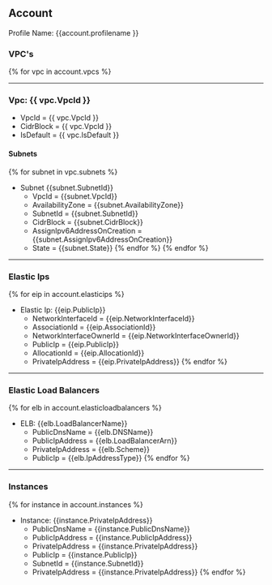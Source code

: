 
## Account
Profile Name: {{account.profilename }}

### VPC's
{% for vpc in account.vpcs %}
***
### Vpc: {{ vpc.VpcId }}
  * VpcId = {{ vpc.VpcId }}
  * CidrBlock = {{ vpc.VpcId }}
  * IsDefault = {{ vpc.IsDefault }}
#### Subnets
{% for subnet in vpc.subnets %}
* Subnet {{subnet.SubnetId}}
  * VpcId = {{subnet.VpcId}}
  * AvailabilityZone = {{subnet.AvailabilityZone}}
  * SubnetId = {{subnet.SubnetId}}
  * CidrBlock = {{subnet.CidrBlock}}
  * AssignIpv6AddressOnCreation = {{subnet.AssignIpv6AddressOnCreation}}
  * State = {{subnet.State}}
  {% endfor %}
{% endfor %}
***
### Elastic Ips
{% for eip in account.elasticips %}
* Elastic Ip: {{eip.PublicIp}}
  * NetworkInterfaceId = {{eip.NetworkInterfaceId}}
  * AssociationId = {{eip.AssociationId}}
  * NetworkInterfaceOwnerId = {{eip.NetworkInterfaceOwnerId}}
  * PublicIp = {{eip.PublicIp}}
  * AllocationId = {{eip.AllocationId}}
  * PrivateIpAddress = {{eip.PrivateIpAddress}}
  {% endfor %}
*** 
### Elastic Load Balancers
{% for elb in account.elasticloadbalancers %}
* ELB: {{elb.LoadBalancerName}}
  * PublicDnsName = {{elb.DNSName}}
  * PublicIpAddress = {{elb.LoadBalancerArn}}
  * PrivateIpAddress = {{elb.Scheme}}
  * PublicIp = {{elb.IpAddressType}}
 {% endfor %}
***
### Instances
{% for instance in account.instances %}
* Instance: {{instance.PrivateIpAddress}}
  * PublicDnsName = {{instance.PublicDnsName}}
  * PublicIpAddress = {{instance.PublicIpAddress}}
  * PrivateIpAddress = {{instance.PrivateIpAddress}}
  * PublicIp = {{instance.PublicIp}}
  * SubnetId = {{instance.SubnetId}}
  * PrivateIpAddress = {{instance.PrivateIpAddress}}
  {% endfor %}